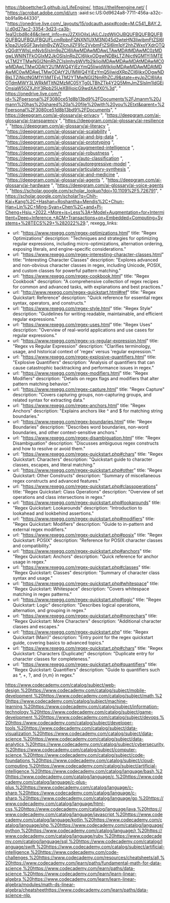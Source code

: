 https://bboettcher3.github.io/LifeEngine/,
https://thelifeengine.net/
[
  "https://acrobat.adobe.com/id/urn :aaid:sc:US:0d9624a8-7711-456a-a32c-bb91a9b44330",
  "https://onedrive.live.com/_layouts/15/odcauth.aspx#code=M.C541_BAY.2.U.d0d27ac2-3354-3d23-ca3b-1ea12cbd8c46&client_info=eyJ2ZXIiOiIxLjAiLCJzdWIiOiJBQUFBQUFBQUFBQUFBQUFBQUFBQUFLcmRpbnFQNXN1UXM3N045d2wteHN3IiwibmFtZSI6Ik1pa2UgSGF3ayIsInByZWZlcnJlZF91c2VybmFtZSI6Im1pY2hhZWxoYXdrOTQyQGdtYWlsLmNvbSIsIm9pZCI6IjAwMDAwMDAwLTAwMDAtMDAwMC0zMDgwLWNlNTFkOGIxM2JkOSIsInRpZCI6IjkxODgwNDBkLTZjNjctNGM1Yi1iMTEyLTM2YTMwNGI2NmRhZCIsImhvbWVfb2lkIjoiMDAwMDAwMDAtMDAwMC0wMDAwLTMwODAtY2U1MWQ4YjEzYmQ5IiwidWlkIjoiMDAwMDAwMDAtMDAwMC0wMDAwLTMwODAtY2U1MWQ4YjEzYmQ5IiwidXRpZCI6IjkxODgwNDBkLTZjNjctNGM1Yi1iMTEyLTM2YTMwNGI2NmRhZCJ9&state=eyJpZCI6IjAxOTdmMWY3LWRkMTItN2MzMC05YTg0LTBhZTk4Y2Q5MmJmZSIsIm1ldGEiOnsiaW50ZXJhY3Rpb25UeXBlIjoicG9wdXAifX0%3d",
  " https://onedrive.live.com/?id=%2Fpersonal%2F3080ce51d8b13bd9%2FDocuments%2FJmanm%20Jmann%20has%20shared%20a%20file%20with%20you%2Etxt&parent=%2Fpersonal%2F3080ce51d8b13bd9%2FDocuments",
  " https://deepgram.com/ai-glossary/ai-privacy ",
  "https://deepgram.com/ai-glossary/ai-transparency ",
  "https://deepgram.com/ai-glossary/ai-resilience ",
  "https://deepgram.com/ai-glossary/ai-literacy ",
  "https://deepgram.com/ai-glossary/ai-scalability ",
  "https://deepgram.com/ai-glossary/ai-and-big-data ",
  "https://deepgram.com/ai-glossary/ai-prototyping ",
  "https://deepgram.com/ai-glossary/augmented-intelligence ",
  "https://deepgram.com/ai-glossary/ai-robustness ",
  "https://deepgram.com/ai-glossary/auto-classification ",
  "https://deepgram.com/ai-glossary/autoregressive-model ",
  "https://deepgram.com/ai-glossary/articulatory-synthesis ",
  "https://deepgram.com/ai-glossary/ai-and-medicine ",
  "https://deepgram.com/ai-glossary/ai-agents ",
  "https://deepgram.com/ai-glossary/ai-hardware ",
  "https://deepgram.com/ai-glossary/ai-voice-agents ",
  "https://scholar.google.com/scholar_lookup?doi=10.1109%2F5.726791",
  " https://scholar.google.com/scholar?q=Chih-Kai+Kang%2C+Hashan+Roshantha+Mendis%2C+Chun-Han+Lin%2C+Ming-Syan+Chen%2C+and+Pi-Cheng+Hsiu.+2022.+More+is+Less%3A+Model+Augmentation+for+Intermittent+Deep+Inference.+ACM+Transactions+on+Embedded+Computing+Systems+%28TECS%29+%282022%29.",
rexegg_links:
  - url: "https://www.rexegg.com/regex-optimizations.html"
    title: "Regex Optimizations"
    description: "Techniques and strategies for optimizing regular expressions, including micro-optimizations, alternation ordering, exposing literals, and engine-specific considerations."
  - url: "https://www.rexegg.com/regex-interesting-character-classes.html"
    title: "Interesting Character Classes"
    description: "Explores advanced and non-obvious character classes in regex, including Unicode, POSIX, and custom classes for powerful pattern matching."
  - url: "https://www.rexegg.com/regex-cookbook.html"
    title: "Regex Cookbook"
    description: "A comprehensive collection of regex recipes for common and advanced tasks, with explanations and best practices."
  - url: "http://www.rexegg.com/regex-quickstart.html#ref"
    title: "Regex Quickstart: Reference"
    description: "Quick reference for essential regex syntax, operators, and constructs."
  - url: "https://www.rexegg.com/regex-style.html"
    title: "Regex Style"
    description: "Guidelines for writing readable, maintainable, and efficient regular expressions."
  - url: "https://www.rexegg.com/regex-uses.html"
    title: "Regex Uses"
    description: "Overview of real-world applications and use cases for regular expressions."
  - url: "https://www.rexegg.com/regex-vs-regular-expression.html"
    title: "Regex vs Regular Expression"
    description: "Clarifies terminology, usage, and historical context of 'regex' versus 'regular expression.'"
  - url: "https://www.rexegg.com/regex-explosive-quantifiers.html"
    title: "Explosive Quantifiers"
    description: "Analysis of quantifiers that can cause catastrophic backtracking and performance issues in regex."
  - url: "https://www.rexegg.com/regex-modifiers.html"
    title: "Regex Modifiers"
    description: "Details on regex flags and modifiers that alter pattern matching behavior."
  - url: "https://www.rexegg.com/regex-capture.html"
    title: "Regex Capture"
    description: "Covers capturing groups, non-capturing groups, and related syntax for extracting data."
  - url: "https://www.rexegg.com/regex-anchors.html"
    title: "Regex Anchors"
    description: "Explains anchors like ^ and $ for matching string boundaries."
  - url: "https://www.rexegg.com/regex-boundaries.html"
    title: "Regex Boundaries"
    description: "Describes word boundaries, non-word boundaries, and other context-sensitive anchors."
  - url: "https://www.rexegg.com/regex-disambiguation.html"
    title: "Regex Disambiguation"
    description: "Discusses ambiguous regex constructs and how to resolve or avoid them."
  - url: "https://www.rexegg.com/regex-quickstart.php#chars"
    title: "Regex Quickstart: Characters"
    description: "Quickstart guide to character classes, escapes, and literal matching."
  - url: "https://www.rexegg.com/regex-quickstart.php#other"
    title: "Regex Quickstart: Other Constructs"
    description: "Summary of miscellaneous regex constructs and advanced features."
  - url: "https://www.rexegg.com/regex-quickstart.php#classoperations"
    title: "Regex Quickstart: Class Operations"
    description: "Overview of set operations and class intersections in regex."
  - url: "https://www.rexegg.com/regex-quickstart.php#lookarounds"
    title: "Regex Quickstart: Lookarounds"
    description: "Introduction to lookahead and lookbehind assertions."
  - url: "https://www.rexegg.com/regex-quickstart.php#modifiers"
    title: "Regex Quickstart: Modifiers"
    description: "Guide to in-pattern and external regex modifiers."
  - url: "https://www.rexegg.com/regex-quickstart.php#posix"
    title: "Regex Quickstart: POSIX"
    description: "Reference for POSIX character classes and compatibility."
  - url: "https://www.rexegg.com/regex-quickstart.php#anchors"
    title: "Regex Quickstart: Anchors"
    description: "Quick reference for anchor usage in regex."
  - url: "https://www.rexegg.com/regex-quickstart.php#classes"
    title: "Regex Quickstart: Classes"
    description: "Summary of character class syntax and usage."
  - url: "https://www.rexegg.com/regex-quickstart.php#whitespace"
    title: "Regex Quickstart: Whitespace"
    description: "Covers whitespace matching in regex patterns."
  - url: "https://www.rexegg.com/regex-quickstart.php#logic"
    title: "Regex Quickstart: Logic"
    description: "Describes logical operations, alternation, and grouping in regex."
  - url: "https://www.rexegg.com/regex-quickstart.php#morechars"
    title: "Regex Quickstart: More Characters"
    description: "Additional character classes and escapes."
  - url: "https://www.rexegg.com/regex-quickstart.php"
    title: "Regex Quickstart (Main)"
    description: "Entry point for the regex quickstart guide, covering basics to advanced topics."
  - url: "https://www.rexegg.com/regex-quickstart.php#chars"
    title: "Regex Quickstart: Characters (Duplicate)"
    description: "Duplicate entry for character classes for completeness."
  - url: "https://www.rexegg.com/regex-quickstart.php#quantifiers"
    title: "Regex Quickstart: Quantifiers"
    description: "Guide to quantifiers such as *, +, ?, and {n,m} in regex."

https://www.codecademy.com/catalog/subject/web-design,%20https://www.codecademy.com/catalog/subject/mobile-development,%20https://www.codecademy.com/catalog/subject/math,%20https://www.codecademy.com/catalog/subject/machine-learning,%20https://www.codecademy.com/catalog/subject/information-technology,%20https://www.codecademy.com/catalog/subject/game-development,%20https://www.codecademy.com/catalog/subject/devops,%20https://www.codecademy.com/catalog/subject/developer-tools,%20https://www.codecademy.com/catalog/subject/data-visualization,%20https://www.codecademy.com/catalog/subject/data-science,%20https://www.codecademy.com/catalog/subject/data-analytics,%20https://www.codecademy.com/catalog/subject/cybersecurity,%20https://www.codecademy.com/catalog/subject/computer-science,%20https://www.codecademy.com/catalog/subject/code-foundations,%20https://www.codecademy.com/catalog/subject/cloud-computing,%20https://www.codecademy.com/catalog/subject/artificial-intelligence,%20https://www.codecademy.com/catalog/language/bash,%20https://www.codecademy.com/catalog/language/c,%20https://www.codecademy.com/catalog/language/c-plus-plus,%20https://www.codecademy.com/catalog/language/c-sharp,%20https://www.codecademy.com/catalog/language/c-sharp,%20https://www.codecademy.com/catalog/language/go,%20https://www.codecademy.com/catalog/language/html-css,%20https://www.codecademy.com/catalog/language/java,%20https://www.codecademy.com/catalog/language/javascript,%20https://www.codecademy.com/catalog/language/kotlin,%20https://www.codecademy.com/catalog/language/php,%20https://www.codecademy.com/catalog/language/python,%20https://www.codecademy.com/catalog/language/r,%20https://www.codecademy.com/catalog/language/ruby,%20https://www.codecademy.com/catalog/language/sql,%20https://www.codecademy.com/catalog/language/swift,%20https://www.codecademy.com/catalog/subject/artificial-intelligence,%20https://www.codecademy.com/code-challenges,%20https://www.codecademy.com/resources/cheatsheets/all,%20https://www.codecademy.com/learn/paths/fundamental-math-for-data-science,%20https://www.codecademy.com/learn/paths/data-science,%20https://www.codecademy.com/learn/learn-linear-algebra,%20https://www.codecademy.com/learn/learn-linear-algebra/modules/math-ds-linear-algebra/cheatsheethttps://www.codecademy.com/learn/paths/data-science-nlp,
